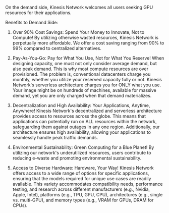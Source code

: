 On the demand side, Kinesis Network welcomes all users seeking GPU resources for their applications.

Benefits to Demand Side:

1) Over 90% Cost Savings: Spend Your Money to Innovate, Not to Compute!
By utilizing otherwise wasted resources, Kinesis Network is perpetually more affordable. We offer a cost saving ranging from 90% to 99% compared to centralized alternatives.

2) Pay-As-You-Go: Pay for What You Use, Not for What You Reserve!
When designing capacity, one must not only consider average demand, but also peak demand. This is why most compute resources are over provisioned. The problem is, conventional datacenters charge you monthly, whether you utilize your reserved capacity fully or not. Kinesis Network's serverless architecture charges you for ONLY what you use. Your image might be on hundreds of machines, available for massive demand, yet you are only charged when that demand materializes.

3) Decentralization and High Availability: Your Applications, Anytime, Anywhere!
Kinesis Network's decentralized and serverless architecture provides access to resources across the globe. This means that applications can potentially run on ALL resources within the network, safeguarding them against outages in any one region. Additionally, our architecture ensures high availability, allowing your applications to seamlessly handle peak traffic demands.

4) Environmental Sustainability: Green Computing for a Blue Planet!
By utilizing our network's underutilized resources, users contribute to reducing e-waste and promoting environmental sustainability.

5) Access to Diverse Hardware: Hardware, Your Way!
Kinesis Network offers access to a wide range of options for specific applications, ensuring that the models required for unique use cases are readily available. This variety accommodates compatibility needs, performance testing, and research across different manufacturers (e.g., Nvidia, Apple, Intel), platforms (e.g., TPU, GPU, CPU), architectures (e.g., single vs. multi-GPU), and memory types (e.g., VRAM for GPUs, DRAM for CPUs).
